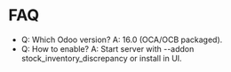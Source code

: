# FAQ

- Q: Which Odoo version? A: 16.0 (OCA/OCB packaged).
- Q: How to enable? A: Start server with --addon stock_inventory_discrepancy or install in UI.
